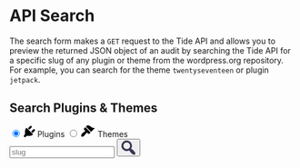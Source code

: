 # API Search

The search form makes a `GET` request to the Tide API and allows you to preview the returned JSON object of an audit by searching the Tide API for a specific slug of any plugin or theme from the wordpress.org repository. For example, you can search for the theme `twentyseventeen` or plugin `jetpack`.

## Search Plugins & Themes

<div class="api-check" data-api-check>
	<div class="api-check__form" data-api-check-form>
		<input type="radio" id="api-check__radio--plugins" name="api-check__radio" class="api-check__radio" value="plugin" checked>
		<label class="api-check__label" for="api-check__radio--plugins">
			<svg class="api-check__icon" width="20" height="20" xmlns="http://www.w3.org/2000/svg">
				<path d="M14 2.7L9.8 6.9 7.4 4.4 11.6.2c.4-.4 1.3-.2 2 .5.7.6.8 1.5.4 2zM3.6 5l1.2-1.5 11.7 11.7-1.6 1.1c-.9 1-3.4 1.5-5 1.5H5l-1.6 1.6a2 2 0 0 1-2.7 0 2 2 0 0 1 0-2.7L2.2 15v-5c0-1.5.5-4.2 1.4-5.1zm9.4 5l4.2-4c.5-.4 1.4-.3 2 .4.7.7 1 1.6.5 2l-4.3 4.3L13 10z"/>
			</svg>
			Plugins
		</label>
		<input type="radio" id="api-check__radio--themes" name="api-check__radio" value="theme" class="api-check__radio">
		<label class="api-check__label" for="api-check__radio--themes">
			<svg class="api-check__icon" width="25" height="21" xmlns="http://www.w3.org/2000/svg">
				<path d="M17.6 11.8L8.4 2.6l2-2c.6-.7 3-.6 4.5.4 1.6 1 1.9 1.7 3.8 2.8 1.5.8 3.2 1.6 5.8 1l-7 7zm-1 .9L7.5 3.5 5.1 5.8c-.5.5-.5 1.3 0 1.8L6.5 9c.5.5.5 1.4 0 1.9L3.6 13l-1.3 1c-1.7 2-3 4.4-1.8 5.7 1.3 1.3 3.7 0 5.5-1.8l1-1.3 2.3-2.9c.5-.5 1.3-.5 1.8 0l1.4 1.4c.5.5 1.3.5 1.8 0l2.4-2.3z" />
			</svg>
			Themes
		</label>
		<div class="api-check__textfield">
			<input type="text" class="api-check__searchfield" placeholder="slug" />
			<button class="api-check__button">
				<svg width="25" height="25" fill="none" xmlns="http://www.w3.org/2000/svg">
					<path d="M15.8 2.7c3.1 3.2 3.5 8 1.2 11.6l.6.5 1.4 1 1 .8a14.4 14.4 0 0 1 3 3c.5.6.8 1.2 1 1.7.3.6.4 1.2.4 1.7 0 .6-.3 1-.6 1.4a2 2 0 0 1-1.4.6c-.5 0-1.1 0-1.7-.3a11.9 11.9 0 0 1-4.7-4l-.8-1.1a33.1 33.1 0 0 0-1.7-2.2 9.3 9.3 0 1 1 2.3-14.7zm-2.4 10.7A5.9 5.9 0 1 0 5.1 5a5.9 5.9 0 0 0 8.3 8.4z" fill="#383753"/>
				</svg>
			</button>
		</div>
	</div>
</div>
